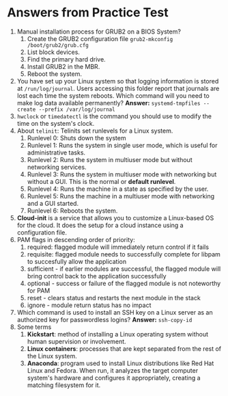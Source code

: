 # Answers from Practice Test

1. Manual installation process for GRUB2 on a BIOS System?
	1. Create the GRUB2 configuration file `grub2-mkconfig /boot/grub2/grub.cfg`
	2. List block devices.
	3. Find the primary hard drive.
	4. Install GRUB2 in the MBR.
	5. Reboot the system.
2. You have set up your Linux system so that logging information is stored at `/run/log/journal`. Users accessing this folder report that journals are lost each time the system reboots. Which command will you need to make log data available permanently?
	**Answer:** `systemd-tmpfiles --create --prefix /var/log/journal`
3. ``hwclock`` or `timedatectl` is the command you should use to modify the time on the system's clock.
4. About `telinit`: Telinits set runlevels for a Linux system.
	1. Runlevel 0: Shuts down the system
	2. Runlevel 1: Runs the system in single user mode, which is useful for administrative tasks.
	3. Runlevel 2: Runs the system in multiuser mode but without networking services.
	4. Runlevel 3: Runs the system in multiuser mode with networking but without a GUI. This is the normal or **default runlevel**.
	5. Runlevel 4: Runs the machine in a state as specified by the user.
	6. Runlevel 5: Runs the machine in a multiuser mode with networking and a GUI started.
	7. Runlevel 6: Reboots the system.
5. **Cloud-init** is a service that allows you to customize a Linux-based OS for the cloud. It does the setup for a cloud instance using a configuration file.
6. PAM flags in descending order of priority:
	1. required: flagged module will immediately return control if it fails
	2. requisite: flagged module needs to successfully complete for libpam to succesfully allow the application
	3. sufficient - if earlier modules are successful, the flagged module will bring control back to the application successfully
	4. optional - success or failure of the flagged module is not noteworthy for PAM
	5. reset - clears status and restarts the next module in the stack
	6. ignore - module return status has no impact
7. Which command is used to install an SSH key on a Linux server as an authorized key for passwordless logins?
	**Answer:** `ssh-copy-id`
8. Some terms
	1. **Kickstart**: method of installing a Linux operating system without human supervision or involvement.
	2. **Linux containers**: processes that are kept separated from the rest of the Linux system.
	3. **Anaconda**: program used to install Linux distributions like Red Hat Linux and Fedora. When run, it analyzes the target computer system's hardware and configures it appropriately, creating a matching filesystem for it.